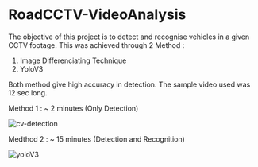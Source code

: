 # RoadCCTV-VideoAnalysis

The objective of this project is to detect and recognise vehicles in a given CCTV footage. This was achieved through 2 Method :

1. Image Differenciating Technique 
2. YoloV3 

Both method give high accuracy in detection. The sample video used was 12 sec long.

Method 1  : ~ 2 minutes (Only Detection)

![cv-detection](https://user-images.githubusercontent.com/14312802/127847280-918d98cc-8f44-4959-afb9-0306302b6bf5.png)


Medthod 2 : ~ 15 minutes (Detection and Recognition)

![yoloV3](https://user-images.githubusercontent.com/14312802/127847323-53390f8e-761e-4284-9772-651cf89f0fc0.png)

